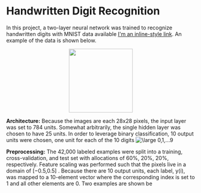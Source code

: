 # Handwritten Digit Recognition

In this project, a two-layer neural network was trained to recognize handwritten digits with MNIST data available [I'm an inline-style link](https://www.kaggle.com/c/digit-recognizer). An example of the data is shown below.

<p align="center">
  <img src="https://user-images.githubusercontent.com/4633154/36068808-5906266c-0eac-11e8-89be-1a05612582a6.jpg" width="170px" height="170px"/>
</p>

**Architecture:** Because the images are each 28x28 pixels, the input layer was set to 784 units. Somewhat arbitrarily, the single hidden layer was chosen to have 25 units. In order to leverage binary classification, 10 output units were chosen, one unit for each of the 10 digits <img src="https://latex.codecogs.com/svg.latex?\large&space;0,1,...9" title="\large 0,1,...9" /></a>

**Preprocessing:** The 42,000 labeled examples were split into a training, cross-validation, and test set with allocations of 60%, 20%, 20%, respectively. Feature scaling was performed such that the pixels live in a domain of [−0.5,0.5]
. Because there are 10 output units, each label, y(i), was mapped to a 10-element vector where the corresponding index is set to 1 and all other elements are 0. Two examples are shown be

